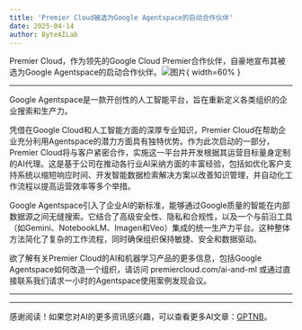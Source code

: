 ```yaml
---
title: 'Premier Cloud被选为Google Agentspace的启动合作伙伴'
date: 2025-04-14
author: ByteAILab
---
```


Premier Cloud，作为领先的Google Cloud Premier合作伙伴，自豪地宣布其被选为Google Agentspace的启动合作伙伴。![图片](https://ai-techpark.com/wp-content/uploads/Premier-Cloud.jpg){ width=60% }

---
Google Agentspace是一款开创性的人工智能平台，旨在重新定义各类组织的企业搜索和生产力。

凭借在Google Cloud和人工智能方面的深厚专业知识，Premier Cloud在帮助企业充分利用Agentspace的潜力方面具有独特优势。作为此次启动的一部分，Premier Cloud将与客户紧密合作，实施这一平台并开发根据其运营目标量身定制的AI代理。这是基于公司在推动各行业AI采纳方面的丰富经验，包括如优化客户支持系统以缩短响应时间、开发智能数据检索解决方案以改善知识管理，并自动化工作流程以提高运营效率等多个举措。

Google Agentspace引入了企业AI的新标准，能够通过Google质量的智能在内部数据源之间无缝搜索。它结合了高级安全性、隐私和合规性，以及一个与前沿工具（如Gemini、NotebookLM、Imagen和Veo）集成的统一生产力平台。这种整体方法简化了复杂的工作流程，同时确保组织保持敏捷、安全和数据驱动。

欲了解有关Premier Cloud的AI和机器学习产品的更多信息，包括Google Agentspace如何改造一个组织，请访问 premiercloud.com/ai-and-ml 或通过直接联系我们请求一小时的Agentspace使用案例发现会议。

---
---
感谢阅读！如果您对AI的更多资讯感兴趣，可以查看更多AI文章：[GPTNB](https://gptnb.com)。